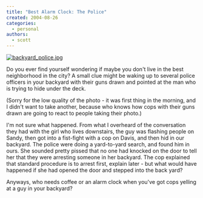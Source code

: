 ```yaml
---
title: "Best Alarm Clock: The Police"
created: 2004-08-26
categories:
  - personal
authors:
  - scott
---
```


[![backyard_police.jpg](/images/backyard_police.jpg)](http://spaceninja.local/gallery/blog-photos/backyard_police.jpg)

Do you ever find yourself wondering if maybe you don't live in the best neighborhood in the city? A small clue might be waking up to several police officers in your backyard with their guns drawn and pointed at the man who is trying to hide under the deck.

(Sorry for the low quality of the photo - it was first thing in the morning, and I didn't want to take another, because who knows how cops with their guns drawn are going to react to people taking their photo.)

I'm not sure what happened. From what I overheard of the conversation they had with the girl who lives downstairs, the guy was flashing people on Sandy, then got into a fist-fight with a cop on Davis, and then hid in our backyard. The police were doing a yard-to-yard search, and found him in ours. She sounded pretty pissed that no one had knocked on the door to tell her that they were arresting someone in her backyard. The cop explained that standard procedure is to arrest first, explain later - but what would have happened if she had opened the door and stepped into the back yard?

Anyways, who needs coffee or an alarm clock when you've got cops yelling at a guy in your backyard?
